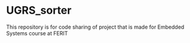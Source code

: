 # UGRS_sorter
This repository is for code sharing of project that is made for Embedded Systems course at FERIT

